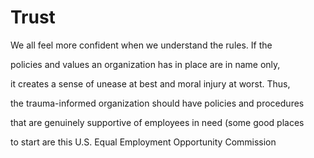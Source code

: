 # Trust

We all feel more confident when we understand the rules. If the

policies and values an organization has in place are in name only,

it creates a sense of unease at best and moral injury at worst. Thus,

the trauma-informed organization should have policies and procedures

that are genuinely supportive of employees in need (some good places

to start are this U.S. Equal Employment Opportunity Commission